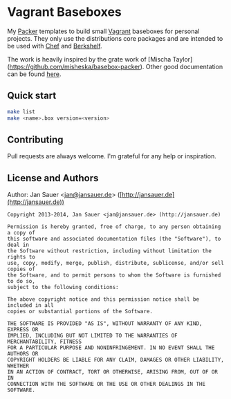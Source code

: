 # Vagrant Baseboxes

My [Packer](http://www.packer.io/) templates to build small
[Vagrant](http://www.vagrantup.com/) baseboxes for personal projects. They only
use the distributions core packages and are intended to be used with
[Chef](http://docs.opscode.com/) and [Berkshelf](http://berkshelf.com/).

The work is heavily inspired by the grate work of [Mischa Taylor]
(https://github.com/misheska/basebox-packer). Other good documentation can be
found [here](http://docs-v1.vagrantup.com/v1/docs/base_boxes.html).


## Quick start

```bash
make list
make <name>.box version=<version>
```


## Contributing

Pull requests are always welcome. I'm grateful for any help or inspiration.


##  License and Authors

Author: Jan Sauer
<[jan@jansauer.de](mailto:jan@jansauer.de)>
([http://jansauer.de](http://jansauer.de))

```text
Copyright 2013-2014, Jan Sauer <jan@jansauer.de> (http://jansauer.de)

Permission is hereby granted, free of charge, to any person obtaining a copy of
this software and associated documentation files (the "Software"), to deal in
the Software without restriction, including without limitation the rights to
use, copy, modify, merge, publish, distribute, sublicense, and/or sell copies of
the Software, and to permit persons to whom the Software is furnished to do so,
subject to the following conditions:

The above copyright notice and this permission notice shall be included in all
copies or substantial portions of the Software.

THE SOFTWARE IS PROVIDED "AS IS", WITHOUT WARRANTY OF ANY KIND, EXPRESS OR
IMPLIED, INCLUDING BUT NOT LIMITED TO THE WARRANTIES OF MERCHANTABILITY, FITNESS
FOR A PARTICULAR PURPOSE AND NONINFRINGEMENT. IN NO EVENT SHALL THE AUTHORS OR
COPYRIGHT HOLDERS BE LIABLE FOR ANY CLAIM, DAMAGES OR OTHER LIABILITY, WHETHER
IN AN ACTION OF CONTRACT, TORT OR OTHERWISE, ARISING FROM, OUT OF OR IN
CONNECTION WITH THE SOFTWARE OR THE USE OR OTHER DEALINGS IN THE SOFTWARE.
```
